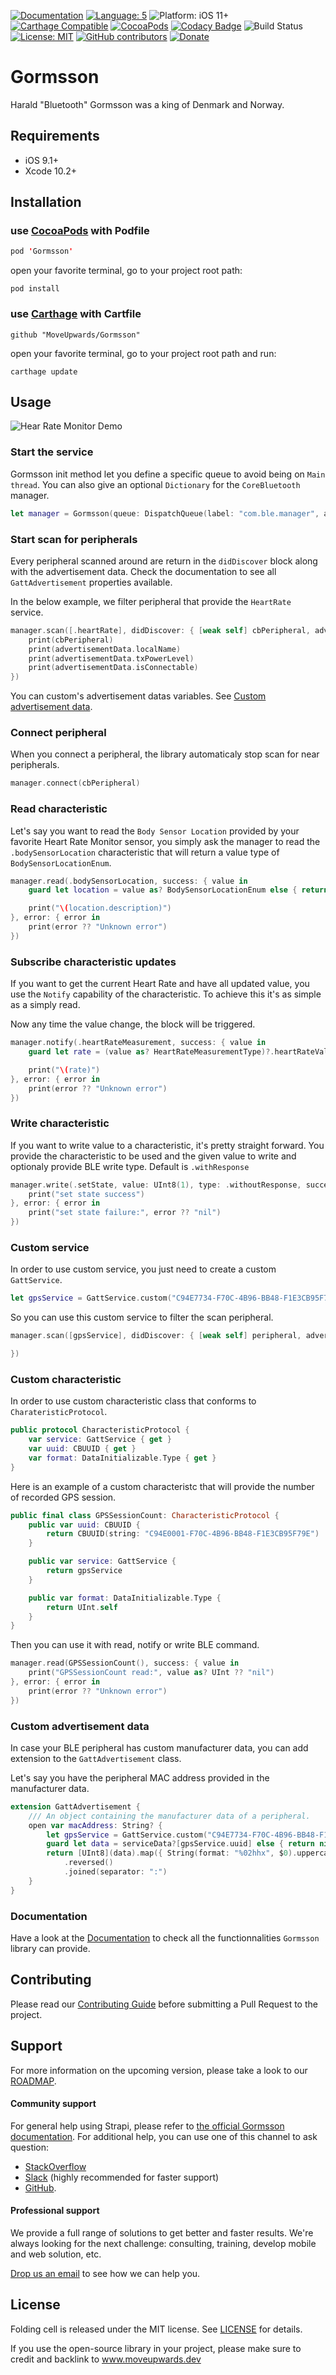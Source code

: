 [![Documentation](https://img.shields.io/badge/Read_the-Docs-67ad5c.svg)](https://moveupwards.github.io/Gormsson/)
[![Language: 5](https://img.shields.io/badge/Swift-5-orange.svg?style=flat)](https://developer.apple.com/swift)
![Platform: iOS 11+](https://img.shields.io/badge/platform-iOS-blue.svg?style=flat)
[![Carthage Compatible](https://img.shields.io/badge/Carthage-compatible-4BC51D.svg?style=flat)](https://github.com/Carthage/Carthage)
[![CocoaPods](https://img.shields.io/cocoapods/v/Gormsson.svg)](http://cocoapods.org/pods/Gormsson)
[![Codacy Badge](https://api.codacy.com/project/badge/Grade/657d5abcfa48463b873ea71ab1cba32e)](https://www.codacy.com/app/MoveUpwards/Gormsson?utm_source=github.com&amp;utm_medium=referral&amp;utm_content=MoveUpwards/Gormsson&amp;utm_campaign=Badge_Grade)
![Build Status](https://app.bitrise.io/app/070473bfbf02055c.svg?token=iiFAh4rQgxDR4JfqH-TkLg)
[![License: MIT](http://img.shields.io/badge/license-MIT-lightgrey.svg?style=flat)](https://github.com/MoveUpwards/Gormsson/blob/master/LICENSE)
[![GitHub contributors](https://img.shields.io/github/contributors/MoveUpwards/Gormsson.svg)](https://github.com/MoveUpwards/Gormsson/graphs/contributors)
[![Donate](https://img.shields.io/badge/Donate-PayPal-blue.svg)](https://paypal.me/moveupwards)

# Gormsson

Harald "Bluetooth" Gormsson was a king of Denmark and Norway.

## Requirements

- iOS 9.1+
- Xcode 10.2+

## Installation

### use [CocoaPods](https://cocoapods.org) with Podfile

```swift
pod 'Gormsson'
```

open your favorite terminal, go to your project root path:

```shell
pod install
```

### use [Carthage](https://github.com/Carthage/Carthage) with Cartfile

```shell
github "MoveUpwards/Gormsson"
```

open your favorite terminal, go to your project root path and run:

```shell
carthage update
```

## Usage

![Hear Rate Monitor Demo](Resources/HeartRateDemo.jpg)

### Start the service

Gormsson init method let you define a specific queue to avoid being on `Main thread`. You can also give an optional `Dictionary` for the `CoreBluetooth` manager.

```swift
let manager = Gormsson(queue: DispatchQueue(label: "com.ble.manager", attributes: .concurrent))
```

### Start scan for peripherals

Every peripheral scanned around are return in the `didDiscover` block along with the advertisement data. Check the documentation to see all `GattAdvertisement` properties available.

In the below example, we filter peripheral that provide the `HeartRate` service.

```swift
manager.scan([.heartRate], didDiscover: { [weak self] cbPeripheral, advertisementData in
    print(cbPeripheral)
    print(advertisementData.localName)
    print(advertisementData.txPowerLevel)
    print(advertisementData.isConnectable)
})
```

You can custom's advertisement datas variables. See [Custom advertisement data](https://github.com/MoveUpwards/Gormsson#custom-advertisement-data).

### Connect peripheral

When you connect a peripheral, the library automaticaly stop scan for near peripherals.

```swift
manager.connect(cbPeripheral)
```

### Read characteristic

Let's say you want to read the `Body Sensor Location` provided by your favorite Heart Rate Monitor sensor, you simply ask the manager to read the `.bodySensorLocation` characteristic that will return a value type of `BodySensorLocationEnum`.

```swift
manager.read(.bodySensorLocation, success: { value in
    guard let location = value as? BodySensorLocationEnum else { return }

    print("\(location.description)")
}, error: { error in
    print(error ?? "Unknown error")
})
```

### Subscribe characteristic updates

If you want to get the current Heart Rate and have all updated value, you use the `Notify` capability of the characteristic. To achieve this it's as simple as a simply read.

Now any time the value change, the block will be triggered.

```swift
manager.notify(.heartRateMeasurement, success: { value in
    guard let rate = (value as? HeartRateMeasurementType)?.heartRateValue else { return }

    print("\(rate)")
}, error: { error in
    print(error ?? "Unknown error")
})
```

### Write characteristic

If you want to write value to a characteristic, it's pretty straight forward. You provide the characteristic to be used and the given value to write and optionaly provide BLE write type. Default is `.withResponse`

```swift
manager.write(.setState, value: UInt8(1), type: .withoutResponse, success: {
    print("set state success")
}, error: { error in
    print("set state failure:", error ?? "nil")
})
```

### Custom service

In order to use custom service, you just need to create a custom `GattService`.

```swift
let gpsService = GattService.custom("C94E7734-F70C-4B96-BB48-F1E3CB95F79E")
```

So you can use this custom service to filter the scan peripheral.

```swift
manager.scan([gpsService], didDiscover: { [weak self] peripheral, advertisementData in

})
```

### Custom characteristic

In order to use custom characteristic class that conforms to `CharateristicProtocol`.

```swift
public protocol CharacteristicProtocol {
    var service: GattService { get }
    var uuid: CBUUID { get }
    var format: DataInitializable.Type { get }
}
```

Here is an example of a custom characteristc that will provide the number of recorded GPS session.

```swift
public final class GPSSessionCount: CharacteristicProtocol {
    public var uuid: CBUUID {
        return CBUUID(string: "C94E0001-F70C-4B96-BB48-F1E3CB95F79E")
    }

    public var service: GattService {
        return gpsService
    }

    public var format: DataInitializable.Type {
        return UInt.self
    }
}
```

Then you can use it with read, notify or write BLE command.

```swift
manager.read(GPSSessionCount(), success: { value in
    print("GPSSessionCount read:", value as? UInt ?? "nil")
}, error: { error in
    print(error ?? "Unknown error")
})
```

### Custom advertisement data

In case your BLE peripheral has custom manufacturer data, you can add extension to the `GattAdvertisement` class.

Let's say you have the peripheral MAC address provided in the manufacturer data.

```swift
extension GattAdvertisement {
    /// An object containing the manufacturer data of a peripheral.
    open var macAddress: String? {
        let gpsService = GattService.custom("C94E7734-F70C-4B96-BB48-F1E3CB95F79E")
        guard let data = serviceData?[gpsService.uuid] else { return nil }
        return [UInt8](data).map({ String(format: "%02hhx", $0).uppercased() })
            .reversed()
            .joined(separator: ":")
    }
}
```

### Documentation

Have a look at the [Documentation](https://moveupwards.github.io/Gormsson/) to check all the functionnalities `Gormsson` library can provide.

## Contributing

Please read our [Contributing Guide](https://raw.githubusercontent.com/MoveUpwards/Gormsson/master/CONTRIBUTING.md) before submitting a Pull Request to the project.

## Support

For more information on the upcoming version, please take a look to our [ROADMAP](https://github.com/MoveUpwards/Gormsson/projects/).

#### Community support

For general help using Strapi, please refer to [the official Gormsson documentation](https://moveupwards.github.io/Gormsson/). For additional help, you can use one of this channel to ask question:

- [StackOverflow](http://stackoverflow.com/questions/tagged/Gormsson)
- [Slack](http://moveupwards.slack.com) (highly recommended for faster support)
- [GitHub](https://github.com/MoveUpwards/Gormsson).

#### Professional support

We provide a full range of solutions to get better and faster results. We're always looking for the next challenge: consulting, training, develop mobile and web solution, etc.

[Drop us an email](mailto:contact@moveupwards.dev) to see how we can help you.

## License

Folding cell is released under the MIT license.
See [LICENSE](https://raw.githubusercontent.com/MoveUpwards/Gormsson/master/LICENSE) for details.

If you use the open-source library in your project, please make sure to credit and backlink to www.moveupwards.dev
